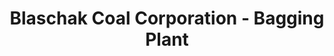 ---
title: "Blaschak Coal Corporation - Bagging Plant"
url: /mahanoy-city/blaschak-coal-corporation-bagging-plant/
shop: shop
---